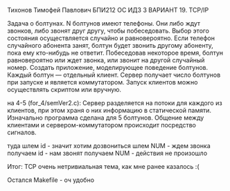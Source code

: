 Тихонов Тимофей Павлович БПИ212 ОС ИДЗ 3 ВАРИАНТ 19.
TCP/IP

Задача о болтунах. N болтунов имеют телефоны. Они либо ждут
звонков, либо звонят друг другу, чтобы побеседовать. Выбор этого
состояния осуществляется случайно и равновероятно. Если телефон случайного абонента занят, болтун будет звонить другому абоненту, пока ему кто-нибудь не ответит. Побеседовав некоторое время, болтун равновероятно или ждет звонка, или звонит на другой случайный номер. Создать приложение, моделирующее поведение болтунов. Каждый болтун — отдельный клиент. Сервер
получает число болтунов при запуске и является коммутатором.
Запуск клиентов можно осуществлять скриптом или вручную.

на 4-5 (for_4/semVer2.c):
Сервер разделяется на потоки для каждого из клиентов, при этом храня о них информацию в статической памяти. Изначально программа сделана для 5 болтунов. Общение между клиентами и сервером-коммутатором происходит посредство сигналов.

туда  шлем id - значит хотим дозвониться
шлем NUM - ждем звонка
получаем id - нам звонят
получаем NUM - действия не произошло

Итог:
TCP очень нетривиальная тема, как мне ранее казалось
:(

Остался Makefile - оч удобно